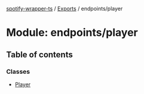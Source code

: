 [spotify-wrapper-ts](../README.md) / [Exports](../modules.md) / endpoints/player

# Module: endpoints/player

## Table of contents

### Classes

- [Player](../classes/endpoints_player.Player.md)
